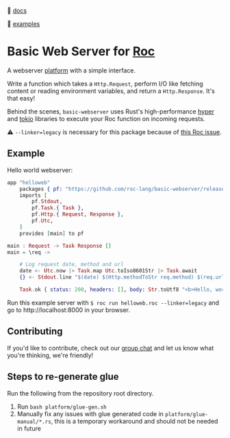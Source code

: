 :book: [docs](https://roc-lang.github.io/basic-webserver/)

:eyes: [examples](https://github.com/roc-lang/basic-webserver/tree/0.1/examples)

# Basic Web Server for [Roc](https://www.roc-lang.org/)

A webserver [platform](https://github.com/roc-lang/roc/wiki/Roc-concepts-explained#platform) with a simple interface.

Write a function which takes a `Http.Request`, perform I/O like fetching content or reading environment variables, and return a `Http.Response`. It's that easy!

Behind the scenes, `basic-webserver` uses Rust's high-performance [hyper](https://hyper.rs) and [tokio](https://tokio.rs) libraries to execute your Roc function on incoming requests.

:warning: `--linker=legacy` is necessary for this package because of [this Roc issue](https://github.com/roc-lang/roc/issues/3609).

## Example

Hello world webserver:

```elixir
app "helloweb"
    packages { pf: "https://github.com/roc-lang/basic-webserver/releases/download/0.1/dCL3KsovvV-8A5D_W_0X_abynkcRcoAngsgF0xtvQsk.tar.br" }
    imports [
        pf.Stdout,
        pf.Task.{ Task },
        pf.Http.{ Request, Response },
        pf.Utc,
    ]
    provides [main] to pf

main : Request -> Task Response []
main = \req ->

    # Log request date, method and url
    date <- Utc.now |> Task.map Utc.toIso8601Str |> Task.await
    {} <- Stdout.line "$(date) $(Http.methodToStr req.method) $(req.url)" |> Task.await

    Task.ok { status: 200, headers: [], body: Str.toUtf8 "<b>Hello, world!</b>\n" }
```

Run this example server with `$ roc run helloweb.roc --linker=legacy` and go to http://localhost:8000 in your browser.

## Contributing

If you'd like to contribute, check out our [group chat](https://roc.zulipchat.com) and let us know what you're thinking, we're friendly!

## Steps to re-generate glue

Run the following from the repository root directory.

1. Run `bash platform/glue-gen.sh`
2. Manually fix any issues with glue generated code in `platform/glue-manual/*.rs`, this is a temporary workaround and should not be needed in future

